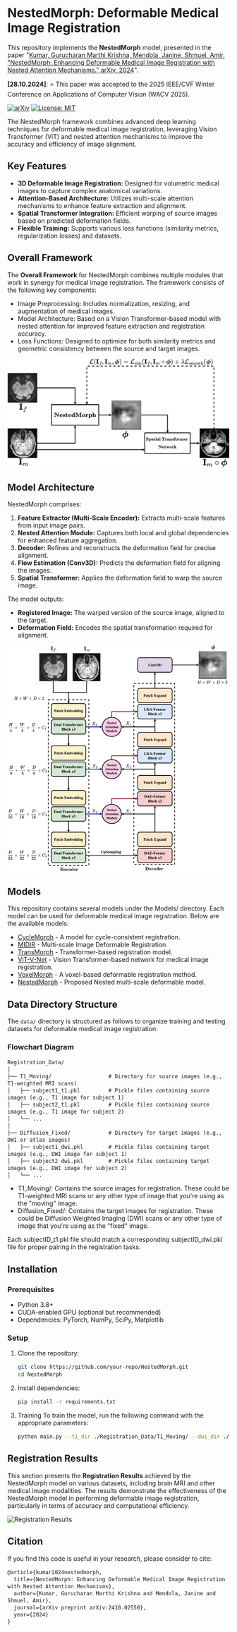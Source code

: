 # NestedMorph: Deformable Medical Image Registration  

This repository implements the **NestedMorph** model, presented in the paper "[Kumar, Gurucharan Marthi Krishna, Mendola, Janine, Shmuel, Amir. "NestedMorph: Enhancing Deformable Medical Image Registration with Nested Attention Mechanisms." arXiv, 2024](https://arxiv.org/pdf/2410.02550)".

**[28.10.2024]**: ⭐ This paper was accepted to the 2025 IEEE/CVF Winter Conference on Applications of Computer Vision (WACV 2025).

[![arXiv](https://img.shields.io/badge/arXiv-2410.02550-b31b1b.svg)](https://arxiv.org/abs/2410.02550)
[![License: MIT](https://img.shields.io/badge/License-MIT-yellow.svg)](https://opensource.org/licenses/MIT)

The NestedMorph framework combines advanced deep learning techniques for deformable medical image registration, leveraging Vision Transformer (ViT) and nested attention mechanisms to improve the accuracy and efficiency of image alignment.

## Key Features  
- **3D Deformable Image Registration:** Designed for volumetric medical images to capture complex anatomical variations.  
- **Attention-Based Architecture:** Utilizes multi-scale attention mechanisms to enhance feature extraction and alignment.  
- **Spatial Transformer Integration:** Efficient warping of source images based on predicted deformation fields.  
- **Flexible Training:** Supports various loss functions (similarity metrics, regularization losses) and datasets.

## Overall Framework

The **Overall Framework** for NestedMorph combines multiple modules that work in synergy for medical image registration. The framework consists of the following key components:
- Image Preprocessing: Includes normalization, resizing, and augmentation of medical images.
- Model Architecture: Based on a Vision Transformer-based model with nested attention for improved feature extraction and registration accuracy.
- Loss Functions: Designed to optimize for both similarity metrics and geometric consistency between the source and target images.

![Overall Framework](Figures/OverallFramework.png)

## Model Architecture  
NestedMorph comprises:  
1. **Feature Extractor (Multi-Scale Encoder):** Extracts multi-scale features from input image pairs.
2. **Nested Attention Module:** Captures both local and global dependencies for enhanced feature aggregation.
3. **Decoder:** Refines and reconstructs the deformation field for precise alignment.
4. **Flow Estimation (Conv3D):** Predicts the deformation field for aligning the images.  
5. **Spatial Transformer:** Applies the deformation field to warp the source image.  

The model outputs:  
- **Registered Image:** The warped version of the source image, aligned to the target.  
- **Deformation Field:** Encodes the spatial transformation required for alignment.

![NestedMorph Architecture](Figures/NestedMorph.png)

## Models
This repository contains several models under the Models/ directory. Each model can be used for deformable medical image registration. Below are the available models:

- [CycleMorph](src/models/cyclemorph/cycleMorph_model) - A model for cycle-consistent registration.
- [MIDIR](src/models/midir/midir) - Multi-scale Image Deformable Registration.
- [TransMorph](src/models/transmorph/TransMorph) - Transformer-based registration model.
- [ViT-V-Net](src/models/vitvnet/vitvnet) - Vision Transformer-based network for medical image registration.
- [VoxelMorph](src/models/voxelmorph) - A voxel-based deformable registration method.
- [NestedMorph](src/models/nestedmorph) - Proposed Nested multi-scale deformable model.

## Data Directory Structure

The `data/` directory is structured as follows to organize training and testing datasets for deformable medical image registration:

### **Flowchart Diagram**

    Registration_Data/
    │
    ├── T1_Moving/                  # Directory for source images (e.g., T1-weighted MRI scans)
    │   ├── subject1_t1.pkl         # Pickle files containing source images (e.g., T1 image for subject 1)
    │   ├── subject2_t1.pkl         # Pickle files containing source images (e.g., T1 image for subject 2)
    │   └── ...
    │
    ├── Diffusion_Fixed/            # Directory for target images (e.g., DWI or atlas images)
    │   ├── subject1_dwi.pkl        # Pickle files containing target images (e.g., DWI image for subject 1)
    │   ├── subject2_dwi.pkl        # Pickle files containing target images (e.g., DWI image for subject 2)
    │   └── ...

- T1_Moving/: Contains the source images for registration. These could be T1-weighted MRI scans or any other type of image that you're using as the "moving" image.
- Diffusion_Fixed/: Contains the target images for registration. These could be Diffusion Weighted Imaging (DWI) scans or any other type of image that you're using as the "fixed" image.
  
Each subjectID_t1.pkl file should match a corresponding subjectID_dwi.pkl file for proper pairing in the registration tasks.

## Installation  

### Prerequisites  
- Python 3.8+  
- CUDA-enabled GPU (optional but recommended)  
- Dependencies: PyTorch, NumPy, SciPy, Matplotlib  

### Setup  
1. Clone the repository:  
   ```bash  
   git clone https://github.com/your-repo/NestedMorph.git  
   cd NestedMorph

2. Install dependencies:
   ```bash
   pip install -r requirements.txt
   
3. Training
To train the model, run the following command with the appropriate parameters:
    ```bash
    python main.py --t1_dir ./Registration_Data/T1_Moving/ --dwi_dir ./Registration_Data/Diffusion_Fixed/ --epochs 100 --img_size 128,128,128 --lr 2e-4 --batch_size 2 --cont_training --model_label NestedMorph

## Registration Results

This section presents the **Registration Results** achieved by the NestedMorph model on various datasets, including brain MRI and other medical image modalities. The results demonstrate the effectiveness of the NestedMorph model in performing deformable image registration, particularly in terms of accuracy and computational efficiency.

![Registration Results](Figures/Registration.png)

## Citation 

If you find this code is useful in your research, please consider to cite:

    @article{kumar2024nestedmorph,
      title={NestedMorph: Enhancing Deformable Medical Image Registration with Nested Attention Mechanisms},
      author={Kumar, Gurucharan Marthi Krishna and Mendola, Janine and Shmuel, Amir},
      journal={arXiv preprint arXiv:2410.02550},
      year={2024}
    }

